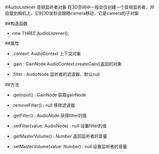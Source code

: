 #AudioListener
音频监听者对象
在3D空间中一般会仅创建一个音频监听者，并挂载到相机上，它的3D坐标会跟随camera移动，它是camera的子对象

##构造函数

* new THREE.AudioListener();

##属性

* .context: AudioContext
上下文对象

* .gain : GainNode
AudioContext.createGain()返回的对象

* .filter : AudioNode
监听者的滤波器，默认null

##方法

* .getInput() : GainNode
获取gainNode

* .removeFilter() : null
移除滤波器

* .getFilter() : AudioNode
获得filter的值

* .setFilter(value: AudioNode) : null
设置filter的值

* .getMasterVolume() : Number
返回监听者的音量

* .setMasterVolume(value: Number) : null
设置监听者的音量


